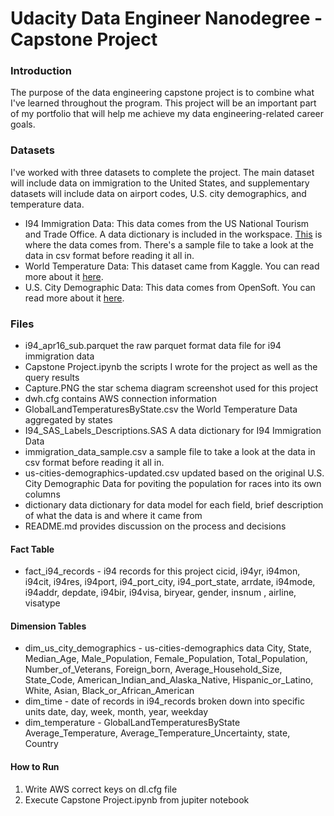 # Udacity Data Engineer Nanodegree - Capstone Project

### Introduction

The purpose of the data engineering capstone project is to combine what I've learned throughout the program. This project will be an important part of my portfolio that will help me achieve my data engineering-related career goals.

### Datasets
I've worked with three datasets to complete the project. The main dataset will include data on immigration to the United States, and supplementary datasets will include data on airport codes, U.S. city demographics, and temperature data. 

- I94 Immigration Data: This data comes from the US National Tourism and Trade Office. A data dictionary is included in the workspace. [This](https://www.trade.gov/national-travel-and-tourism-office) is where the data comes from. There's a sample file to take a look at the data in csv format before reading it all in. 
- World Temperature Data: This dataset came from Kaggle. You can read more about it [here](https://www.kaggle.com/berkeleyearth/climate-change-earth-surface-temperature-data).
- U.S. City Demographic Data: This data comes from OpenSoft. You can read more about it [here](https://public.opendatasoft.com/explore/dataset/us-cities-demographics/export/).

### Files
- i94_apr16_sub.parquet the raw parquet format data file for i94 immigration data 
- Capstone Project.ipynb the scripts I wrote for the project as well as the query results
- Capture.PNG the star schema diagram screenshot used for this project
- dwh.cfg contains AWS connection information
- GlobalLandTemperaturesByState.csv the World Temperature Data aggregated by states
- I94_SAS_Labels_Descriptions.SAS A data dictionary for I94 Immigration Data
- immigration_data_sample.csv a sample file to take a look at the data in csv format before reading it all in. 
- us-cities-demographics-updated.csv updated based on the original U.S. City Demographic Data for poviting the population for races into its own columns
- dictionary data dictionary for data model for each field, brief description of what the data is and where it came from
- README.md provides discussion on the process and decisions

#### Fact Table
- fact_i94_records - i94 records for this project
cicid, i94yr, i94mon, i94cit, i94res, i94port, i94_port_city, i94_port_state, arrdate, i94mode, i94addr, depdate, i94bir, i94visa, biryear, gender, insnum , airline, visatype

#### Dimension Tables
- dim_us_city_demographics - us-cities-demographics data
City, State, Median_Age, Male_Population, Female_Population, Total_Population, Number_of_Veterans, Foreign_born, Average_Household_Size, State_Code,
American_Indian_and_Alaska_Native, Hispanic_or_Latino, White, Asian, Black_or_African_American
- dim_time - date of records in i94_records broken down into specific units
date, day, week, month, year, weekday
- dim_temperature - GlobalLandTemperaturesByState
Average_Temperature, Average_Temperature_Uncertainty, state, Country


#### How to Run
1. Write AWS correct keys on dl.cfg file
2. Execute Capstone Project.ipynb from jupiter notebook